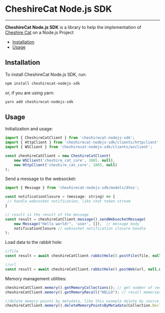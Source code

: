 # CheshireCat Node.js SDK

----

**CheshireCat Node.js SDK** is a library to help the implementation
of [Cheshire Cat](https://github.com/matteocacciola/cheshirecat-core) on a Node.js Project

* [Installation](#installation)
* [Usage](#usage)

## Installation

To install CheshireCat Node.js SDK, run:

```bash
npm install cheshirecat-nodejs-sdk
```

or, if you are using yarn:

```bash
yarn add cheshirecat-nodejs-sdk
```

## Usage
Initialization and usage:

```javascript
import { CheshireCatClient } from 'cheshirecat-nodejs-sdk';
import { HttpClient } from 'cheshirecat-nodejs-sdk/clients/httpclient';
import { WSClient } from 'cheshirecat-nodejs-sdk/clients/wsclient';

const cheshireCatClient = new CheshireCatClient(
    new WSClient('cheshire_cat_core', 1865, null),
    new HttpClient('cheshire_cat_core', 1865, null)
);
```
Send a message to the websocket:

```javascript
import { Message } from 'cheshirecat-nodejs-sdk/models/dtos';

const notificationClosure = (message: string) => {
 // handle websocket notification, like chat token stream
}

// result is the result of the message
const result = cheshireCatClient.message().sendWebsocketMessage(
    new Message("Hello world!", 'user', []),  // message body
    notificationClosure // websocket notification closure handle
);

```

Load data to the rabbit hole:
```javascript
//file
const result = await cheshireCatClient.rabbitHole().postFile(file, null, null);

//url
const result = await cheshireCatClient.rabbitHole().postWeb(url, null,null);
```

Memory management utilities:

```javascript
cheshireCatClient.memory().getMemoryCollections(); // get number of vectors in the working memory
cheshireCatClient.memory().getMemoryRecall("HELLO"); // recall memories by text

//delete memory points by metadata, like this example delete by source
cheshireCatClient.memory().deleteMemoryPointsByMetadata(Collection.Declarative, {"source": url});
```
